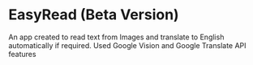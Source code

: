 # EasyRead (Beta Version)
An app created to read text from Images and translate to English automatically if required. Used Google Vision and Google Translate API features
